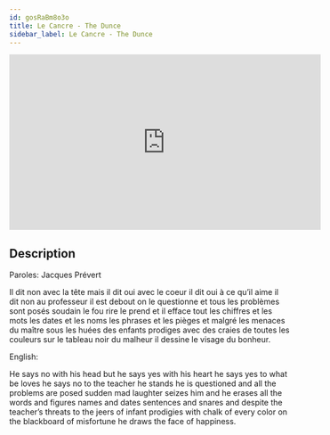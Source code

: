 ```yaml
---
id: gosRaBm8o3o
title: Le Cancre - The Dunce
sidebar_label: Le Cancre - The Dunce
---
```


<iframe
  width="560"
  height="315"
  src="https://www.youtube.com/embed/gosRaBm8o3o"
  title="YouTube video player"
  frameborder="0"
  allow="accelerometer; autoplay; clipboard-write; encrypted-media; gyroscope; picture-in-picture; web-share"
  referrerpolicy="strict-origin-when-cross-origin"
  allowfullscreen
></iframe>

## Description

Paroles: Jacques Prévert

Il dit non avec la tête
mais il dit oui avec le coeur
il dit oui à ce qu’il aime
il dit non au professeur
il est debout
on le questionne
et tous les problèmes sont posés
soudain le fou rire le prend
et il efface tout
les chiffres et les mots
les dates et les noms
les phrases et les pièges
et malgré les menaces du maître
sous les huées des enfants prodiges
avec des craies de toutes les couleurs
sur le tableau noir du malheur
il dessine le visage du bonheur.

English:

He says no with his head
but he says yes with his heart
he says yes to what be loves
he says no to the teacher
he stands
he is questioned
and all the problems are posed
sudden mad laughter seizes him
and he erases all
the words and figures
names and dates
sentences and snares
and despite the teacher’s threats
to the jeers of infant prodigies
with chalk of every color
on the blackboard of misfortune
he draws the face of happiness.
